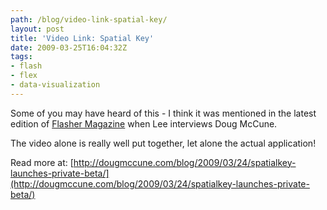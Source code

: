 ```yaml
---
path: /blog/video-link-spatial-key/
layout: post
title: 'Video Link: Spatial Key'
date: 2009-03-25T16:04:32Z
tags:
- flash
- flex
- data-visualization
---
```


Some of you may have heard of this - I think it was mentioned in the latest edition of [Flasher Magazine](http://www.flashermag.com/) when Lee interviews Doug McCune.

The video alone is really well put together, let alone the actual application!

<object width="500" height="280" data="http://www.youtube.com/v/7UJVAAg53kY&amp;rel=0&amp;color1=0x3a3a3a&amp;color2=0x999999&amp;hl=en&amp;feature=player_embedded&amp;fs=1" type="application/x-shockwave-flash"><param name="allowFullScreen" value="true" /><param name="src" value="http://www.youtube.com/v/7UJVAAg53kY&amp;rel=0&amp;color1=0x3a3a3a&amp;color2=0x999999&amp;hl=en&amp;feature=player_embedded&amp;fs=1" /><param name="allowfullscreen" value="true" /></object>


Read more at: [http://dougmccune.com/blog/2009/03/24/spatialkey-launches-private-beta/](http://dougmccune.com/blog/2009/03/24/spatialkey-launches-private-beta/)
